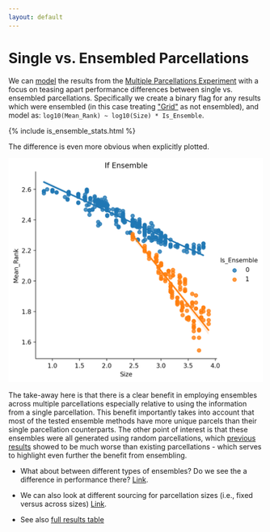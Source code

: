 ```yaml
---
layout: default
---
```


# Single vs. Ensembled Parcellations

We can [model](./intro_to_results#modelling-results) the results from the [Multiple Parcellations Experiment](./multiple_parcellations_setup.html)
with a focus on teasing apart performance differences between single vs. ensembled parcellations. Specifically we create
a binary flag for any results which were ensembled (in this case treating ["Grid"](./multiple_parcellations_setup#grid) as not ensembled), and
model as: `log10(Mean_Rank) ~ log10(Size) * Is_Ensemble`.

{% include is_ensemble_stats.html %}

The difference is even more obvious when explicitly plotted.

![Is Ensemble](https://raw.githubusercontent.com/sahahn/parc_scaling/master/analyze/Figures/is_ensemble.png)

The take-away here is that there is a clear benefit in employing ensembles across multiple parcellations especially relative to using the
information from a single parcellation. This benefit importantly takes into account that most of the tested ensemble methods have more unique parcels than
their single parcellation counterparts. The other point of interest is that these ensembles were all generated using random parcellations,
which [previous results](./base_results.html) showed to be much worse than existing parcellations - which serves to highlight even further
the benefit from ensembling.

- What about between different types of ensembles? Do we see the a difference in performance there? [Link](./ensemble_comparison.html).

- We can also look at different sourcing for parcellation sizes (i.e., fixed versus across sizes) [Link](./ensemble_comparison#fixed-vs-across-sizes).

- See also [full results table](./full_results.html) 